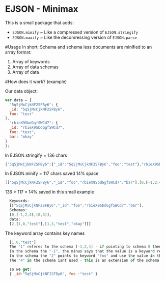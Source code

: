 EJSON - Minimax
===============

This is a small package that adds:
* `EJSON.minify` ~ Like a compressed version of `EJSON.stringify`
* `EJSON.maxify` ~ Like the decomressing version of `EJSON.parse`

#Usage
In short:
Schema and schema less documents are minified to an array format:
  1. Array of keywords
  2. Array of data schemas
  3. Array of data

#How does it work? (example)

Our data object:
```js
var data = {
  "5qSjMxCjkNF2SFBy6": {
  _id: "5qSjMxCjkNF2SFBy6",
  foo: "test"
},
  "rbieX9SbdGgfSWCd7": {
  _id: "rbieX9SbdGgfSWCd7",
  foo: "test",
  bar: "okay"
}
};
```

In EJSON.stringify = 136 chars
```js
{"5qSjMxCjkNF2SFBy6":{"_id":"5qSjMxCjkNF2SFBy6","foo":"test"},"rbieX9SbdGgfSWCd7":{"_id":"rbieX9SbdGgfSWCd7","foo":"test","bar":"okay"}} 
```

In EJSON.minify = 117 chars saved 14% space
```js
[["5qSjMxCjkNF2SFBy6","_id","foo","rbieX9SbdGgfSWCd7","bar"],[0,[-1,2,4],[0,3]],[2,[1,0,"test"],[1,3,"test","okay"]]] 
```

136 > 117 = 14% saved in this small example

```js
  Keywords:
  [["5qSjMxCjkNF2SFBy6","_id","foo","rbieX9SbdGgfSWCd7","bar"],
  Schemas:
  [0,[-1,2,4],[0,3]],
  data:
  [2,[1,0,"test"],[1,3,"test","okay"]]] 
```

The keyword array contains key names
```js
  [1,0,"test"]
  The "1" referes to the schema [-1,2,4] - if pointing to schema 0 then the data is an array.
  In the schema the "-1", the minus says that the value is a keyword reference and the 1 points to the keyword "_id"
  In the schema the "2" points to keyword "foo" and use the value in the data.
  The "4" in the schema isnt used - this is an extension of the schema to match the "bar" in the other object.

  so we get:
  { _id:"5qSjMxCjkNF2SFBy6", foo :"test" }

```